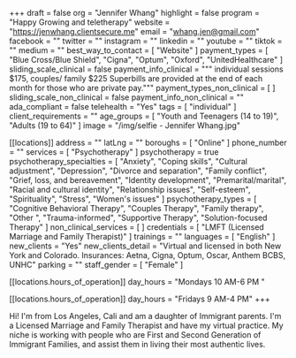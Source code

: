+++
draft = false
org = "Jennifer Whang"
highlight = false
program = "Happy Growing and teletherapy"
website = "https://jenwhang.clientsecure.me"
email = "whang.jen@gmail.com"
facebook = ""
twitter = ""
instagram = ""
linkedin = ""
youtube = ""
tiktok = ""
medium = ""
best_way_to_contact = [ "Website" ]
payment_types = [
  "Blue Cross/Blue Shield",
  "Cigna",
  "Optum",
  "Oxford",
  "UnitedHealthcare"
]
sliding_scale_clinical = false
payment_info_clinical = """
individual sessions $175, couples/ family $225
Superbills are provided at the end of each month for those who are private pay."""
payment_types_non_clinical = [ ]
sliding_scale_non_clinical = false
payment_info_non_clinical = ""
ada_compliant = false
telehealth = "Yes"
tags = [ "individual" ]
client_requirements = ""
age_groups = [ "Youth and Teenagers (14 to 19)", "Adults (19 to 64)" ]
image = "/img/selfie - Jennifer Whang.jpg"

[[locations]]
address = ""
latLng = ""
boroughs = [ "Online" ]
phone_number = ""
services = [ "Psychotherapy" ]
psychotherapy = true
psychotherapy_specialties = [
  "Anxiety",
  "Coping skills",
  "Cultural adjustment",
  "Depression",
  "Divorce and separation",
  "Family conflict",
  "Grief, loss, and bereavement",
  "Identity development",
  "Premarital/marital",
  "Racial and cultural identity",
  "Relationship issues",
  "Self-esteem",
  "Spirituality",
  "Stress",
  "Women's issues"
]
psychotherapy_types = [
  "Cognitive Behavioral Therapy",
  "Couples Therapy",
  "Family therapy",
  "Other ",
  "Trauma-informed",
  "Supportive Therapy",
  "Solution-focused Therapy"
]
non_clinical_services = [ ]
credentials = [ "LMFT (Licensed Marriage and Family Therapist)" ]
trainings = ""
languages = [ "English" ]
new_clients = "Yes"
new_clients_detail = "Virtual and licensed in both New York and Colorado. Insurances: Aetna, Cigna, Optum, Oscar, Anthem BCBS, UNHC"
parking = ""
staff_gender = [ "Female" ]

  [[locations.hours_of_operation]]
  day_hours = "Mondays 10 AM-6 PM "

  [[locations.hours_of_operation]]
  day_hours = "Fridays 9 AM-4 PM"
+++


Hi! I'm from Los Angeles, Cali and am a daughter of Immigrant parents. I'm a Licensed Marriage and Family Therapist and have my virtual practice. My niche is working with people who are First and Second Generation of Immigrant Families, and assist them in living their most authentic lives. 
